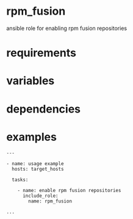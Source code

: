 # rpm_fusion
ansible role for enabling rpm fusion repositories
# requirements
# variables
# dependencies
# examples
```
---

- name: usage example
  hosts: target_hosts

  tasks:

    - name: enable rpm fusion repositories
      include_role:
        name: rpm_fusion

...
```
